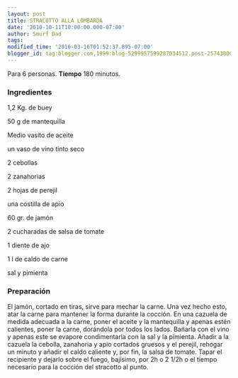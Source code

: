 ```yaml
---
layout: post
title: STRACOTTO ALLA LOMBARDA
date: '2010-10-11T10:00:00.000-07:00'
author: Smurf Dad
tags: 
modified_time: '2016-03-16T01:52:37.895-07:00'
blogger_id: tag:blogger.com,1999:blog-5299957599287034512.post-2574380019392575995
---
```


Para 6 personas.
<b>Tiempo</b> 180 minutos.

<h3>Ingredientes</h3>

1,2 Kg. de buey

50 g de mantequilla

Medio vasito de aceite

un vaso de vino tinto seco

2 cebollas

2 zanahorias

2 hojas de perejil

una costilla de apio

60 gr. de jamón

2 cucharadas de salsa de tomate

1 diente de ajo

1 l de caldo de carne

sal y pimienta

<h3>Preparación</h3>

El jamón, cortado en tiras, sirve para mechar la carne. Una vez hecho esto, atar la carne para mantener la forma durante la cocción. En una cazuela de medida adecuada a la carne, poner el aceite y la mantequilla y apenas estén calientes, poner la carne, dorándola por todos los lados. Bañarla con el vino y apenas este se evapore condimentarla con la sal y la pimienta. Añadir a la cazuela la cebolla, zanahoria y apio cortados gruesos y el perejil, rehogar un minuto y añadir el caldo caliente y, por fin, la salsa de tomate. Tapar el recipiente y dejarlo sobre el fuego, bajísimo, por 2h o 2 1/2h o el tiempo necesario para la cocción del stracotto al punto.

